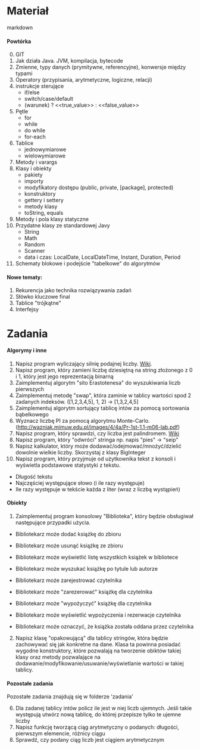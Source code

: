 # Materiał

markdown

#### Powtórka
0. GIT
1. Jak działa Java. JVM, kompilacja, bytecode
2. Zmienne, typy danych (prymitywne, referencyjne), konwersje między typami 
3. Operatory (przypisania, arytmetyczne, logiczne, relacji)
4. instrukcje sterujące
    * if/else
    * switch/case/default
    * (warunek) ? <<true_value>> : <<false_value>>
5. Pętle
    * for
    * while
    * do while
    * for-each
6. Tablice
    * jednowymiarowe
    * wielowymiarowe
7. Metody i varargs
8. Klasy i obiekty
    * pakiety
    * importy
    * modyfikatory dostępu (public, private, [package], protected)
    * konstruktory
    * gettery i settery
    * metody klasy
    * toString, equals
9. Metody i pola klasy statyczne
10. Przydatne klasy ze standardowej Javy
    * String
    * Math
    * Random
    * Scanner
    * data i czas: LocalDate, LocalDateTime, Instant, Duration, Period
12. Schematy blokowe i podejście "tabelkowe" do algorytmów

#### Nowe tematy:
1. Rekurencja jako technika rozwiązywania zadań
2. Słówko kluczowe final
3. Tablice "trójkątne"
4. Interfejsy

# Zadania

#### Algorymy i inne
1. Napisz program wyliczający silnię podajnej liczby. [Wiki](https://pl.wikipedia.org/wiki/Silnia).
2. Napisz program, który zamieni liczbę dziesiętną na string złożonego z 0 i 1, który jest jego reprezentacją binarną 
3. Zaimplementuj algorytm "sito Erastotenesa" do wyszukiwania liczb pierwszych
4. Zaimplementuj metodę "swap", która zaminie w tablicy wartości spod 2 zadanych indeksów. ([1,2,3,4,5], 1, 2) -> [1,3,2,4,5] 
5. Zaimplementuj algorytm sortujący tablicę intów za pomocą sortowania bąbelkowego
6. Wyznacz liczbę PI za pomocą algorytmu Monte-Carlo. (http://wazniak.mimuw.edu.pl/images/4/4a/Pr-1st-1.1-m06-lab.pdf)
7. Napisz program, który sprawdzi, czy liczba jest palindromem. [Wiki](https://en.wikipedia.org/wiki/Palindromic_number)
8. Napisz program, który "odwróci" stringa np. napis "pies" -> "seip"
9. Napisz kalkulator, który może dodawać/odejmować/mnożyć/dzielić dowolnie wielkie liczby.
Skorzystaj z klasy BigInteger
8. Napisz program, który przyjmuje od użytkownika tekst z konsoli i wyświetla podstawowe statystyki z tekstu.
* Długość tekstu
* Najczęściej występujące słowo (i ile razy występuje)
* Ile razy występuje w tekście każda z liter (wraz z liczbą wystąpień)

#### Obiekty
1. Zaimplementuj program konsolowy "Biblioteka", 
który będzie obsługiwał następujące przypadki użycia.
* Bibliotekarz może dodać książkę do zbioru
* Bibliotekarz może usunąć książkę ze zbioru
* Bibliotekarz może wyświetlić listę wszystkich książek w bibliotece
* Bibliotekarz może wyszukać książkę po tytule lub autorze

* Bibliotekarz może zarejestrować czytelnika
* Bibliotekarz może "zarezerować" książkę dla czytelnika
* Bibliotekarz może "wypożyczyć" książkę dla czytelnika

* Bibliotekarz może wyświetlić wypożyczenia i rezerwacje czytelnika
* Bibliotekarz może oznaczyć, że książka została oddana przez czytelnika 

2. Napisz klasę "opakowującą" dla tablicy stringów, która będzie zachowywać się jak
konkretne na dane. Klasa ta powinna posiadać wygodne konstruktory, które pozwalają na
 tworzenie obiktów takiej klasy oraz metody pozwalające na dodawanie/modyfikowanie/usuwanie/wyświetlanie wartości w takiej tablicy.
 
#### Pozostałe zadania
Pozostałe zadania znajdują się w folderze 'zadania'


6. Dla zadanej tablicy intów policz ile jest w niej liczb ujemnych. Jeśli takie występują
utwórz nową tablicę, do której przepisze tylko te ujemne liczby
7. Napisz funkcję tworzącą ciąg arytmetyczny o podanych: długości, pierwszym elemencie,
różnicy ciągu
8. Sprawdź, czy podany ciąg liczb jest ciągiem arytmetycznym


